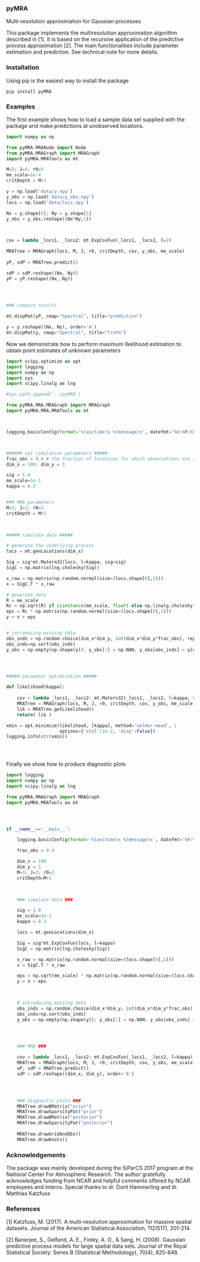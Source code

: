 ### pyMRA
Multi-resolution approximation for Gaussian processes

This package implements the multiresolution approximation algorithm described in [1]. It is based on the recursive application of the predictive process approximation [2]. The main functionalities include parameter estimation and prediction. See technical note for more details.

### Installation

Using pip is the easiest way to install the package

```
pip install pyMRA
```




### Examples

The first example shows how to load a sample data set supplied with the package and make predictions at unobserved locations.
```python
import numpy as np

from pyMRA.MRANode import Node
from pyMRA.MRAGraph import MRAGraph
import pyMRA.MRATools as mt

M=2; J=4; r0=5
me_scale=1e-4
critDepth = M+1

y = np.load('data/y.npy')
y_obs = np.load('data/y_obs.npy')
locs = np.load('data/locs.npy')

Nx = y.shape[0]; Ny = y.shape[1]
y_obs = y_obs.reshape((Nx*Ny,1))
   


cov = lambda _locs1, _locs2: mt.ExpCovFun(_locs1, _locs2, l=2)

MRATree = MRAGraph(locs, M, J, r0, critDepth, cov, y_obs, me_scale)
       
yP, sdP = MRATree.predict()

sdP = sdP.reshape((Nx, Ny))
yP = yP.reshape((Nx, Ny))


   

### compare results

mt.dispMat(yP, cmap="Spectral", title="prediction")

y = y.reshape((Nx, Ny), order='A')
mt.dispMat(y, cmap="Spectral", title="truth")   
```




Now we demonstrate how to perform maximum likelihood estimation to obtain point estimates of unknown parameters
```python
import scipy.optimize as opt
import logging
import numpy as np
import sys
import scipy.linalg as lng

#sys.path.append('../pyMRA')

from pyMRA.MRA.MRAGraph import MRAGraph
import pyMRA.MRA.MRATools as mt



logging.basicConfig(format='%(asctime)s %(message)s', datefmt='%H:%M:%S',level=logging.INFO)



###### set simulation parameters #####
frac_obs = 0.4 # the fraction of locations for which observations are available
dim_x = 100; dim_y = 1

sig = 1.0
me_scale=1e-1
kappa = 0.3


### MRA parameters
M=3; J=3; r0=2
critDepth = M+1

    

##### simulate data #####

# generate the underlying process
locs = mt.genLocations(dim_x)

Sig = sig*mt.Matern32(locs, l=kappa, sig=sig)
SigC = np.matrix(lng.cholesky(Sig))

x_raw = np.matrix(np.random.normal(size=(locs.shape[0],1)))
x = SigC.T * x_raw

# generate data
R = me_scale
Rc = np.sqrt(R) if isinstance(me_scale, float) else np.linalg.cholesky(R)
eps = Rc * np.matrix(np.random.normal(size=(locs.shape[0],1)))
y = x + eps


# introducing missing data
obs_inds = np.random.choice(dim_x*dim_y, int(dim_x*dim_y*frac_obs), replace=False)
obs_inds=np.sort(obs_inds)
y_obs = np.empty(np.shape(y)); y_obs[:] = np.NAN; y_obs[obs_inds] = y[obs_inds]




##### parameter optimization #####

def likelihood(kappa):
    
    cov = lambda _locs1, _locs2: mt.Matern32(_locs1, _locs2, l=kappa, sig=sig)
    MRATree = MRAGraph(locs, M, J, r0, critDepth, cov, y_obs, me_scale)
    lik = MRATree.getLikelihood()
    return( lik )

xmin = opt.minimize(likelihood, [kappa], method='nelder-mead', \
                    options={'xtol':1e-2, 'disp':False})
logging.info(str(xmin))

        



```

Finally we show how to produce diagnostic plots
```python
import logging
import numpy as np
import scipy.linalg as lng

from pyMRA.MRAGraph import MRAGraph
import pyMRA.MRATools as mt




if __name__=='__main__':

    logging.basicConfig(format='%(asctime)s %(message)s', datefmt='%H:%M:%S',level=logging.INFO)

    frac_obs = 0.4

    dim_x = 100
    dim_y = 1
    M=3; J=3; r0=2
    critDepth=M+1


    
    ### simulate data ###

    sig = 1.0
    me_scale=1e-1
    kappa = 0.3

    locs = mt.genLocations(dim_x)

    Sig = sig*mt.ExpCovFun(locs, l=kappa)
    SigC = np.matrix(lng.cholesky(Sig))

    x_raw = np.matrix(np.random.normal(size=(locs.shape[0],1)))
    x = SigC.T * x_raw

    eps = np.sqrt(me_scale) * np.matrix(np.random.normal(size=(locs.shape[0],1)))
    y = x + eps


    
    # introducing missing data
    obs_inds = np.random.choice(dim_x*dim_y, int(dim_x*dim_y*frac_obs), replace=False)
    obs_inds=np.sort(obs_inds)
    y_obs = np.empty(np.shape(y)); y_obs[:] = np.NAN; y_obs[obs_inds] = y[obs_inds]



    
    ### MRA ###

    cov = lambda _locs1, _locs2: mt.ExpCovFun(_locs1, _locs2, l=kappa)
    MRATree = MRAGraph(locs, M, J, r0, critDepth, cov, y_obs, me_scale)
    xP, sdP = MRATree.predict()
    sdP = sdP.reshape((dim_x, dim_y), order='A')



    
    ### diagnostic plots ###
    MRATree.drawBMatrix("prior")
    MRATree.drawSparsityPat("prior")
    MRATree.drawBMatrix("posterior")
    MRATree.drawSparsityPat("posterior")
        
    MRATree.drawGridAndObs()
    MRATree.drawKnots()    
```






### Acknowledgements

The package was mainly developed during the SiParCS 2017 program at the National Center For Atmospheric Research. The author gratefully acknowledges funding from NCAR and helpful comments offered by NCAR employees and interns. Special thanks to dr. Dorit Hammerling and dr. Matthias Katzfuss


### References
[1] Katzfuss, M. (2017). A multi-resolution approximation for massive spatial datasets. Journal of the American Statistical Association, 112(517), 201-214.

[2] Banerjee, S., Gelfand, A. E., Finley, A. O., & Sang, H. (2008). Gaussian predictive process models for large spatial data sets. Journal of the Royal Statistical Society: Series B (Statistical Methodology), 70(4), 825-848.